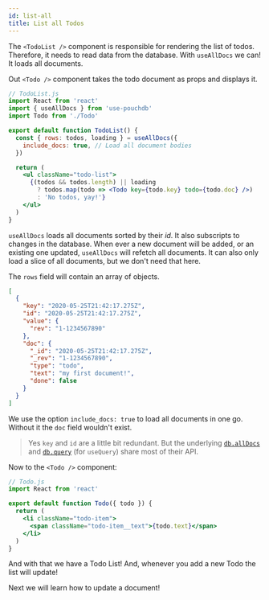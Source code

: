 ```yaml
---
id: list-all
title: List all Todos
---
```


The `<TodoList />` component is responsible for rendering the list of todos. Therefore, it needs to read data from
the database. With `useAllDocs` we can! It loads all documents.

Out `<Todo />` component takes the todo document as props and displays it.

```jsx
// TodoList.js
import React from 'react'
import { useAllDocs } from 'use-pouchdb'
import Todo from './Todo'

export default function TodoList() {
  const { rows: todos, loading } = useAllDocs({
    include_docs: true, // Load all document bodies
  })

  return (
    <ul className="todo-list">
      {(todos && todos.length) || loading
        ? todos.map(todo => <Todo key={todo.key} todo={todo.doc} />)
        : 'No todos, yay!'}
    </ul>
  )
}
```

`useAllDocs` loads all documents sorted by their _id_. It also subscripts to changes in the database. When ever a
new document will be added, or an existing one updated, `useAllDocs` will refetch all documents. It can also only
load a slice of all documents, but we don't need that here.

The `rows` field will contain an array of objects.

```json
[
  {
    "key": "2020-05-25T21:42:17.275Z",
    "id": "2020-05-25T21:42:17.275Z",
    "value": {
      "rev": "1-1234567890"
    },
    "doc": {
      "_id": "2020-05-25T21:42:17.275Z",
      "_rev": "1-1234567890",
      "type": "todo",
      "text": "my first document!",
      "done": false
    }
  }
]
```

We use the option `include_docs: true` to load all documents in one go. Without it the `doc` field wouldn't exist.

> Yes `key` and `id` are a little bit redundant. But the underlying
> [`db.allDocs`](https://pouchdb.com/api.html#batch_fetch) and
> [`db.query`](https://pouchdb.com/api.html#query_database) (for `useQuery`) share most of their API.

Now to the `<Todo />` component:

```jsx
// Todo.js
import React from 'react'

export default function Todo({ todo }) {
  return (
    <li className="todo-item">
      <span className="todo-item__text">{todo.text}</span>
    </li>
  )
}
```

And with that we have a Todo List! And, whenever you add a new Todo the list will update!

Next we will learn how to update a document!
